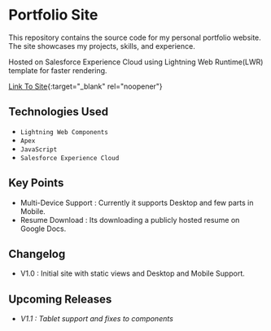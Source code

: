 # Portfolio Site

This repository contains the source code for my personal portfolio website. The site showcases my projects, skills, and experience.

Hosted on Salesforce Experience Cloud using Lightning Web Runtime(LWR) template for faster rendering.

[Link To Site](https://sspeed-dev-ed.my.site.com/soomjeetportfolio/){:target="_blank" rel="noopener"}

## Technologies Used

- `Lightning Web Components`
- `Apex`
- `JavaScript`
- `Salesforce Experience Cloud`

## Key Points

- Multi-Device Support : Currently it supports Desktop and few parts in Mobile.
- Resume Download : Its downloading a publicly hosted resume on Google Docs.

## Changelog

- V1.0 : Initial site with static views and Desktop and Mobile Support.

## Upcoming Releases

- _V1.1 : Tablet support and fixes to components_
